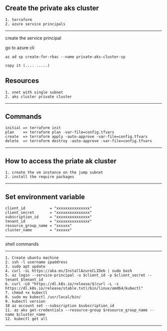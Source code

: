 Create the private aks cluster
---------- 
    1. terraform 
    2. azure service principals
---------- 

create the service principal

go to azure cli

    az ad sp create-for-rbac --name private-aks-cluster-sp
    
    copy it (.... .....)

Resources
---------- 
    1. vnet with single subnet
    2. aks cluster private cluster 
---------- 

Commands
---------- 
    initial => terraform init
    plan    => terraform plan -var-file=config.tfvars
    create  => terraform apply -auto-approve -var-file=config.tfvars
    delete  => terraform destroy -auto-approve -var-file=config.tfvars
---------- 

How to access the priate ak cluster
-----------
    1. create the vm instance on the jump subnet
    2. install the require packages
-----------

Set environment variable
-----------
    client_id           = "xxxxxxxxxxxxxxx"
    client_secret       = "xxxxxxxxxxxxxxx"
    subscription_id     = "xxxxxxxxxxxxxxx"
    tenant_id           = "xxxxxxxxxxxxxxx"
    resource_group_name = "xxxxxx"
    cluster_name        = "xxxxxx"
-----------

shell commands

-----------
    1. Create ubuntu machine
    2. ssh -l username ipaddress
    3. sudo apt update
    4. curl -sL https://aka.ms/InstallAzureCLIDeb | sudo bash
    5. az login --service-principal -u $client_id -p $client_secret --tenant $tenant_id
    6. curl -LO "https://dl.k8s.io/release/$(curl -L -s https://dl.k8s.io/release/stable.txt)/bin/linux/amd64/kubectl"
    7. chmod +x kubectl
    8. sudo mv kubectl /usr/local/bin/
    9. kubectl version
    10 az account set --subscription $subscription_id
    11. az aks get-credentials --resource-group $resource_group_name --name $cluster_name
    12. kubectl get all
-----------
 